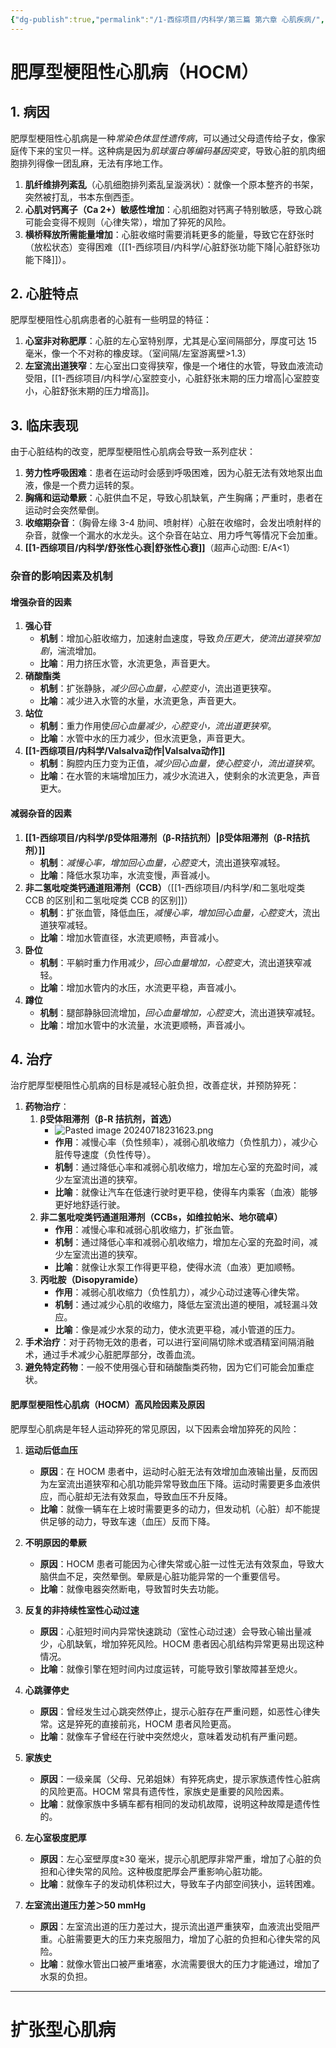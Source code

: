 ```yaml
---
{"dg-publish":true,"permalink":"/1-西综项目/内科学/第三篇 第六章 心肌疾病/","dgPassFrontmatter":true,"noteIcon":"","created":"2024-07-18T21:32:34.123+08:00","updated":"2024-07-18T23:22:21.262+08:00"}
---
```


 
# 肥厚型梗阻性心肌病（HOCM）

## 1. 病因
肥厚型梗阻性心肌病是一种*常染色体显性遗传病*，可以通过父母遗传给子女，像家庭传下来的宝贝一样。这种病是因为*肌球蛋白等编码基因突变*，导致心脏的肌肉细胞排列得像一团乱麻，无法有序地工作。

1. **肌纤维排列紊乱**（心肌细胞排列紊乱呈漩涡状）：就像一个原本整齐的书架，突然被打乱，书本东倒西歪。
2. **心肌对钙离子（Ca 2+）敏感性增加**：心肌细胞对钙离子特别敏感，导致心跳可能会变得不规则（心律失常），增加了猝死的风险。
3. **横桥释放所需能量增加**：心脏收缩时需要消耗更多的能量，导致它在舒张时（放松状态）变得困难（[[1-西综项目/内科学/心脏舒张功能下降\|心脏舒张功能下降]]）。

## 2. 心脏特点
肥厚型梗阻性心肌病患者的心脏有一些明显的特征：

1. **心室非对称肥厚**：心脏的左心室特别厚，尤其是心室间隔部分，厚度可达 15 毫米，像一个不对称的橡皮球。（室间隔/左室游离壁>1.3）
2. **左室流出道狭窄**：左心室出口变得狭窄，像是一个堵住的水管，导致血液流动受阻，[[1-西综项目/内科学/心室腔变小，心脏舒张末期的压力增高\|心室腔变小，心脏舒张末期的压力增高]]。

## 3. 临床表现
由于心脏结构的改变，肥厚型梗阻性心肌病会导致一系列症状：

1. **劳力性呼吸困难**：患者在运动时会感到呼吸困难，因为心脏无法有效地泵出血液，像是一个费力运转的泵。
2. **胸痛和运动晕厥**：心脏供血不足，导致心肌缺氧，产生胸痛；严重时，患者在运动时会突然晕倒。
3. **收缩期杂音**：（胸骨左缘 3-4 肋间、喷射样）心脏在收缩时，会发出喷射样的杂音，就像一个漏水的水龙头。这个杂音在站立、用力呼气等情况下会加重。
4. **[[1-西综项目/内科学/舒张性心衰\|舒张性心衰]]**（超声心动图: E/A<1）

### 杂音的影响因素及机制

#### 增强杂音的因素

1. **强心苷**
    - **机制**：增加心脏收缩力，加速射血速度，导致*负压更大，使流出道狭窄加剧*，湍流增加。
    - **比喻**：用力挤压水管，水流更急，声音更大。
2. **硝酸酯类**
    - **机制**：扩张静脉，*减少回心血量，心腔变小*，流出道更狭窄。
    - **比喻**：减少进入水管的水量，水流更急，声音更大。
3. **站位**
    - **机制**：重力作用使*回心血量减少，心腔变小，流出道更狭窄*。
    - **比喻**：水管中水的压力减少，但水流更急，声音更大。
4. **[[1-西综项目/内科学/Valsalva动作\|Valsalva动作]]**
    - **机制**：胸腔内压力变为正值，*减少回心血量，使心腔变小，流出道狭窄*。
    - **比喻**：在水管的末端增加压力，减少水流进入，使剩余的水流更急，声音更大。


#### 减弱杂音的因素

1. **[[1-西综项目/内科学/β受体阻滞剂（β-R拮抗剂）\|β受体阻滞剂（β-R拮抗剂）]]**
    - **机制**：*减慢心率，增加回心血量，心腔变大*，流出道狭窄减轻。
    - **比喻**：降低水泵功率，水流变慢，声音减小。
2. **非二氢吡啶类钙通道阻滞剂（CCB）**（[[1-西综项目/内科学/和二氢吡啶类 CCB 的区别\|和二氢吡啶类 CCB 的区别]]）
    - **机制**：扩张血管，降低血压，*减慢心率，增加回心血量，心腔变大*，流出道狭窄减轻。
    - **比喻**：增加水管直径，水流更顺畅，声音减小。
3. **卧位**
    - **机制**：平躺时重力作用减少，*回心血量增加，心腔变大*，流出道狭窄减轻。
    - **比喻**：增加水管内的水压，水流更平稳，声音减小。
4. **蹲位**
    - **机制**：腿部静脉回流增加，*回心血量增加，心腔变大*，流出道狭窄减轻。
    - **比喻**：增加水管中的水流量，水流更顺畅，声音减小。

## 4. 治疗
治疗肥厚型梗阻性心肌病的目标是减轻心脏负担，改善症状，并预防猝死：

1. **药物治疗**：
    1. **β受体阻滞剂（β-R 拮抗剂，首选）**
        -  ![Pasted image 20240718231623.png](/img/user/%E9%99%84%E4%BB%B6/Pasted%20image%2020240718231623.png)
        - **作用**：减慢心率（负性频率），减弱心肌收缩力（负性肌力），减少心脏传导速度（负性传导）。
        - **机制**：通过降低心率和减弱心肌收缩力，增加左心室的充盈时间，减少左室流出道的狭窄。
        - **比喻**：就像让汽车在低速行驶时更平稳，使得车内乘客（血液）能够更好地舒适行驶。
    2. **非二氢吡啶类钙通道阻滞剂（CCBs，如维拉帕米、地尔硫卓）**
        - **作用**：减慢心率和减弱心肌收缩力，扩张血管。
        - **机制**：通过降低心率和减弱心肌收缩力，增加左心室的充盈时间，减少左室流出道的狭窄。
        - **比喻**：就像让水泵工作得更平稳，使得水流（血液）更加顺畅。
    3. **丙吡胺（Disopyramide）**
        - **作用**：减弱心肌收缩力（负性肌力），减少心动过速等心律失常。
        - **机制**：通过减少心肌的收缩力，降低左室流出道的梗阻，减轻漏斗效应。
        - **比喻**：像是减少水泵的动力，使水流更平稳，减小管道的压力。
2. **手术治疗**：对于药物无效的患者，可以进行室间隔切除术或酒精室间隔消融术，通过手术减少心脏肥厚部分，改善血流。
3. **避免特定药物**：一般不使用强心苷和硝酸酯类药物，因为它们可能会加重症状。

####  肥厚型梗阻性心肌病（HOCM）高风险因素及原因
肥厚型心肌病是年轻人运动猝死的常见原因，以下因素会增加猝死的风险：

1. **运动后低血压**
   - **原因**：在 HOCM 患者中，运动时心脏无法有效增加血液输出量，反而因为左室流出道狭窄和心肌功能异常导致血压下降。运动时需要更多血液供应，而心脏却无法有效泵血，导致血压不升反降。
   - **比喻**：就像一辆车在上坡时需要更多的动力，但发动机（心脏）却不能提供足够的动力，导致车速（血压）反而下降。

2. **不明原因的晕厥**
   - **原因**：HOCM 患者可能因为心律失常或心脏一过性无法有效泵血，导致大脑供血不足，突然晕倒。晕厥是心脏功能异常的一个重要信号。
   - **比喻**：就像电器突然断电，导致暂时失去功能。

3. **反复的非持续性室性心动过速**
   - **原因**：心脏短时间内异常快速跳动（室性心动过速）会导致心输出量减少，心肌缺氧，增加猝死风险。HOCM 患者因心肌结构异常更易出现这种情况。
   - **比喻**：就像引擎在短时间内过度运转，可能导致引擎故障甚至熄火。

4. **心跳骤停史**
   - **原因**：曾经发生过心跳突然停止，提示心脏存在严重问题，如恶性心律失常。这是猝死的直接前兆，HOCM 患者风险更高。
   - **比喻**：就像车子曾经在行驶中突然熄火，意味着发动机有严重问题。

5. **家族史**
   - **原因**：一级亲属（父母、兄弟姐妹）有猝死病史，提示家族遗传性心脏病的风险更高。HOCM 常具有遗传性，家族史是重要的风险因素。
   - **比喻**：就像家族中多辆车都有相同的发动机故障，说明这种故障是遗传性的。

6. **左心室极度肥厚**
   - **原因**：左心室壁厚度≥30 毫米，提示心肌肥厚非常严重，增加了心脏的负担和心律失常的风险。这种极度肥厚会严重影响心脏功能。
   - **比喻**：就像车子的发动机体积过大，导致车子内部空间狭小，运转困难。

1. **左室流出道压力差＞50 mmHg**
   - **原因**：左室流出道的压力差过大，提示流出道严重狭窄，血液流出受阻严重。心脏需要更大的压力来克服阻力，增加了心脏的负担和心律失常的风险。
   - **比喻**：就像水管出口被严重堵塞，水流需要很大的压力才能通过，增加了水泵的负担。

---
# 扩张型心肌病
